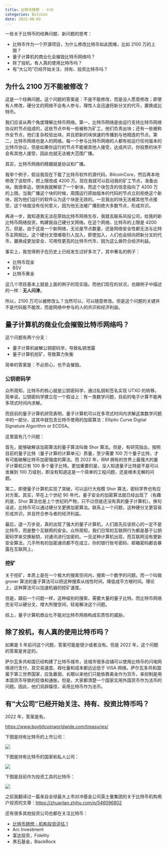 ```yaml
---
title: 比特币随想 - 十问
categories: Bitcoin
date: 2022-08-02
---
```


一些关于比特币的经典问题、新问题的思考：

- 比特币作为一个开源项目，为什么修改比特币如此困难，比如 2100 万的上限？
- 量子计算机的商业化会摧毁比特币网络吗？
- 除了投机，有人真的使用比特币吗？
- 有“大公司”已经开始关注、持有、投资比特币吗？


## 为什么 2100 万不能被修改？

这是一个经典问题。这个问题的答案是：不是不能修改，而是没人愿意修改；即使有人修改，硬分叉的网络不会有人参与，理性人会迅速将新分叉的代币，置换成比特币。

我们应该从两个角度理解比特币网络。第一，比特币网络是由运行支持比特币网络协议的节点组成的，这些节点中有一些被称为矿工，他们负责出块；还有一些被称作全节点，他们复杂校验出块，并且把新的块快速的传播到与他相连的节点。第二，比特币网络也是人的网络。每一个参与比特币网络的人都有权运行任何版本的比特币协议，但是如果你运行的节点不能被其他人接受，达成共识，你投票的块不会有其他人接受，因此也就无法被大范围广播。

其实，比特币网络的精髓就是协议和广播。

我举个例子，假设我现在下载了比特币软件的源代码，BitcoinCore，然后再本地修改了该软件，把上限改成 4200 万。现在我就可以启动我的矿工节点，准备出块。我很幸运，很快我就解锁了一个新块，而这个块包含的信息指向了 4200 万的上限。当我广播这个块的时候，周围运行原始版本的代码的节点立刻拒绝这个新块，因为他们运行的软件认为这个块是无效的。一旦我出的块无法被其他节点接受，这个块就没有任何意义，因为他无法被广播到绝大多数节点，形成共识。

再进一步，我知道我无法在原始比特币网络生存，我就去联系风投公司，给我的新比特币网络投资，构建我自己硬分叉网络。在这个网络，比特币的上限是 4200 万。但是，由于这是一个新网络，无论是节点数量，还是网络安全性都无法与比特币主网相比。这个硬分叉很难吸引人加入，即使加入，人们也会倾向把新分叉的代币，置换成更加安全、可用性更高的比特币代币，因为这么做符合经济利益。

事实上，我觉得例子在历史上已经发生过好多次了，其中著名的例子：

- 比特币现金
- BSV
- 比特币黄金

这几个项目基本上就是上面的例子的现实版。而他们现在的状况，也跟例子中描述的一样：**无人问津**。

所以，2100 万可以被修改么？当然可以，可以随意修改。但是这个问题的关键并不是代码能不能改，而是网络中参与的人的共识和经济利益。

## 量子计算机的商业化会摧毁比特币网络吗？

这个问题有两个分支：

- 量子计算机破解公钥密码学，导致私钥泄露
- 量子计算机挖矿，导致算力失衡

简单的答案是：不必担心，也不会摧毁。

### 公钥密码学

众所周知，比特币的核心就是公钥密码学，通过私钥和签名实现 UTXO 的转移。简单说，公钥密码学建立在一个假设上：有一类数学问题，目前的电子计算不能再多项式时间内求解。

而目前的量子计算机研究表明，量子计算机可以在多项式时间内求解这类数学问题中的一部分，这其中就包含比特币使用的加密算法：Elliptic Curve Digital Signature Algorithm or ECDSA。

这里面有几个问题：

首先，能够破解该加密算法的量子算法叫做 Shor 算法。但是，有研究指出，按照目前的量子比特（量子计算的计算单元）质量，至少需要 100 万个量子比特，才有可能破解比特币加密强度的算法。而 2022 年，IBM 拥有的世界上最强大的量子计算机只有 100 多个量子比特。更加重要的是，没人知道量子比特是不是可以发展到 100 万级别，即没有知道这是一个简单的工程问题，还是根本无解的问题。

第二，即便量子计算机实现了突破，可以运行大规模 Shor 算法，密码学界也有应对方案。其实，早在上个世纪 90 年代，量子安全的加密算法就已经出现了（有趣的是，Shor 算法也是上个世纪的产物，只不过但是还没有真的量子计算机）。换句话说，比特币可以通过硬分叉更换加密算法。联系上一个问题，这种硬分叉更容易形成共识，并且符合参与者的经济利益。

最后，退一万步说，真的出现了强大的量子计算机，人们首先应该担心的一定不是比特币，而是整个互联网的安全。众所周知，我们日常的互联网行为都是基于公钥密码学来交换秘钥，对通讯进行加密的。一旦这种计算机出现，而互联网没有更新安全算法，几乎所有的加密通讯都不在成立，你的银行账号密码、邮箱密码都会暴露在互联网上。

### 挖矿

关于挖矿，本质上是在一个极大的搜索空间内，搜索一个数字的问题。而一个叫做 grover 算法的量子算法可以把这种搜索从线性时间，降低成平方根时间。理论上，这种算法可以加速机器的挖矿速度。

但是，跟前一个问题一样，这种级别的搜索，需要大量的量子比特。而比特币网络完全可以硬分叉，增大所搜空间，轻易解决这个问题。

综上，量子计算机商业化不能对比特币网络构成实质性的威胁。

## 除了投机，有人真的使用比特币吗？

如果是 5 年前问这个问题，答案可能是很少或者没有。但是 2022 年，这个问题的答案是肯定的。

萨尔瓦多共和国已经构建了比特币城市，该城市很多店铺可以使用比特币的闪电网络进行支付，其交易速度、吞吐量和成本都远远低于 VISA 网络。萨尔瓦多共和国属于第三世界国家，应急羸弱，长期以来他们只能依靠美金作为货币，来抑制是用本国货币导致的贬值和通胀。但是，大家都清楚一个国家实用外国货币作为法币的问题。因此，他们另辟蹊径，采用比特币作为法币。

## 有“大公司”已经开始关注、持有、投资比特币吗？

2022 年，答案是有。

https://www.buybitcoinworldwide.com/treasuries/

下图是持有比特币的上市公司：

![](https://i.imgur.com/ZFKVmwq.png)

下图是持有比特币的国家和私人公司：

![](https://i.imgur.com/ZkNFvcU.png)

下图是目前作为投资工具的比特币：

![](https://i.imgur.com/geA70rt.png)


之前我翻译过一篇来自全球最大上市对冲基金公司英士曼集团的关于比特币机构用户投资的文章：https://zhuanlan.zhihu.com/p/546096802

还有很多其他投资公司也都在关注比特币：

- [比特币随想 - 机构投资评估 1](https://zhuanlan.zhihu.com/p/528930900)
- Arc Investment
- 富达投资，Fidelity
- 黑石基金，BlackRock